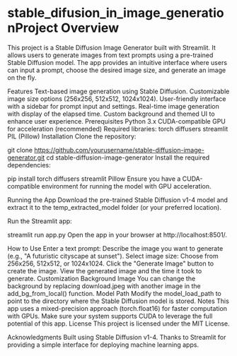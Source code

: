 # stable_difusion_in_image_generationProject Overview
This project is a Stable Diffusion Image Generator built with Streamlit. It allows users to generate images from text prompts using a pre-trained Stable Diffusion model. The app provides an intuitive interface where users can input a prompt, choose the desired image size, and generate an image on the fly.

Features
Text-based image generation using Stable Diffusion.
Customizable image size options (256x256, 512x512, 1024x1024).
User-friendly interface with a sidebar for prompt input and settings.
Real-time image generation with display of the elapsed time.
Custom background and themed UI to enhance user experience.
Prerequisites
Python 3.x
CUDA-compatible GPU for acceleration (recommended)
Required libraries:
torch
diffusers
streamlit
PIL (Pillow)
Installation
Clone the repository:

git clone https://github.com/yourusername/stable-diffusion-image-generator.git
cd stable-diffusion-image-generator
Install the required dependencies:

pip install torch diffusers streamlit Pillow
Ensure you have a CUDA-compatible environment for running the model with GPU acceleration.

Running the App
Download the pre-trained Stable Diffusion v1-4 model and extract it to the temp_extracted_model folder (or your preferred location).

Run the Streamlit app:

streamlit run app.py
Open the app in your browser at http://localhost:8501/.

How to Use
Enter a text prompt: Describe the image you want to generate (e.g., "A futuristic cityscape at sunset").
Select image size: Choose from 256x256, 512x512, or 1024x1024.
Click the "Generate Image" button to create the image.
View the generated image and the time it took to generate.
Customization
Background Image
You can change the background by replacing download.jpeg with another image in the add_bg_from_local() function.
Model Path
Modify the model_load_path to point to the directory where the Stable Diffusion model is stored.
Notes
This app uses a mixed-precision approach (torch.float16) for faster computation with GPUs.
Make sure your system supports CUDA to leverage the full potential of this app.
License
This project is licensed under the MIT License.

Acknowledgments
Built using Stable Diffusion v1-4.
Thanks to Streamlit for providing a simple interface for deploying machine learning apps.
